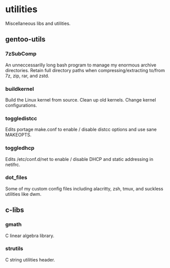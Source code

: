 # utilities
Miscellaneous libs and utilities.

## gentoo-utils
### 7zSubComp
An unneccessarilly long bash program to manage my enormous archive directories. Retain full directory paths when compressing/extracting to/from 7z, zip, rar, and zstd.
### buildkernel
Build the Linux kernel from source. Clean up old kernels. Change kernel configurations.
### toggledistcc
Edits portage make.conf to enable / disable distcc options and use sane MAKEOPTS.
### toggledhcp
Edits /etc/conf.d/net to enable / disable DHCP and static addressing in netifrc.
### dot_files
Some of my custom config files including alacritty, zsh, tmux, and suckless utilities like dwm.
## c-libs
### gmath
C linear algebra library.
### strutils
C string utilities header.


